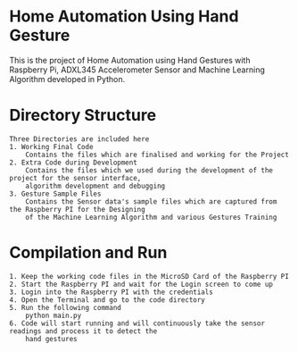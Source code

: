 # Home Automation Using Hand Gesture
This is the project of Home Automation using Hand Gestures with Raspberry Pi, ADXL345 Accelerometer Sensor and Machine Learning Algorithm developed in Python.

Directory Structure
===================
	Three Directories are included here
	1. Working Final Code
		Contains the files which are finalised and working for the Project
	2. Extra Code during Development
		Contains the files which we used during the development of the project for the sensor interface, 
		algorithm development and debugging
	3. Gesture Sample Files
		Contains the Sensor data's sample files which are captured from the Raspberry PI for the Designing 
		of the Machine Learning Algorithm and various Gestures Training

Compilation and Run
===================
	1. Keep the working code files in the MicroSD Card of the Raspberry PI
	2. Start the Raspberry PI and wait for the Login screen to come up
	3. Login into the Raspberry PI with the credentials
	4. Open the Terminal and go to the code directory
	5. Run the following command
		python main.py
	6. Code will start running and will continuously take the sensor readings and process it to detect the 
	   	hand gestures
